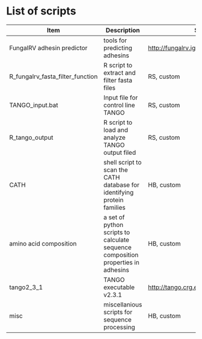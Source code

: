 # List of scripts
| Item | Description | Source | Date |
| ---- | ----------- | ------ | ---- |
| FungalRV adhesin predictor | tools for predicting adhesins | http://fungalrv.igib.res.in/download.html | 2020-02-09 |
| R_fungalrv_fasta_filter_function | R script to extract and filter fasta files | RS, custom | 2020-02-11 |
| TANGO_input.bat | Input file for control line TANGO | RS, custom | 2020-02-20 |
| R_tango_output | R script to load and analyze TANGO output filed | RS, custom |2020-02-20 |
| CATH | shell script to scan the CATH database for identifying protein families | HB, custom | 2020-02-25 |
| amino acid composition | a set of python scripts to calculate sequence composition properties in adhesins | HB, custom | 2020-03-07 |
| tango2_3_1 | TANGO executable v2.3.1 | http://tango.crg.es/ | 2020-07-24 |
| misc | miscellanious scripts for sequence processing | HB, custom | 2020-06-06 |
